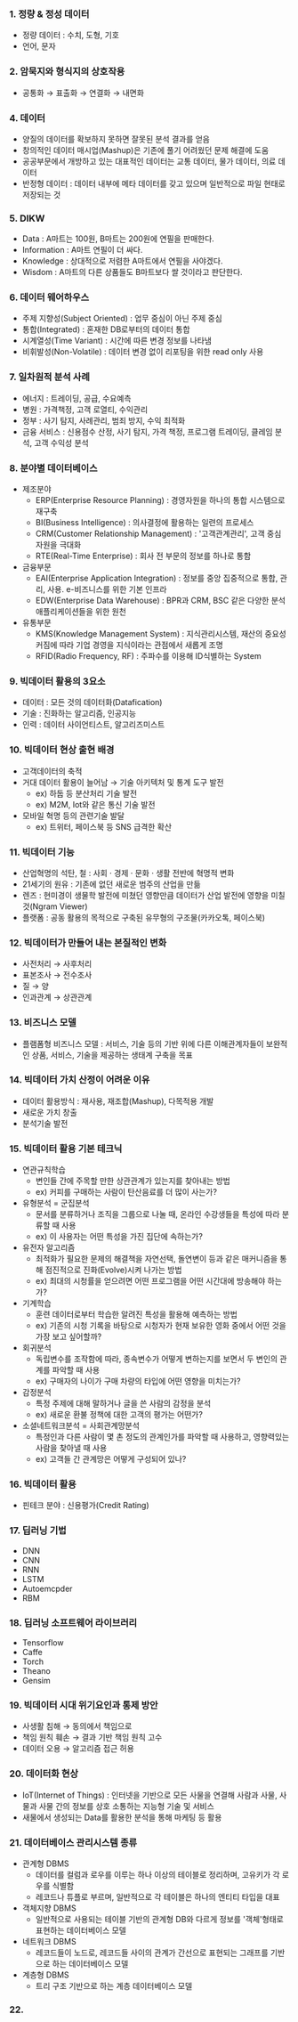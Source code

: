 ### 1. 정량 & 정성 데이터
- 정량 데이터 : 수치, 도형, 기호
- 언어, 문자

### 2. 암묵지와 형식지의 상호작용
- 공통화 → 표출화 → 연결화 → 내면화

### 4. 데이터
- 양질의 데이터를 확보하지 못하면 잘못된 분석 결과를 얻음
- 창의적인 데이터 매시업(Mashup)은 기존에 풀기 어려웠던 문제 해결에 도움
- 공공부문에서 개방하고 있는 대표적인 데이터는 교통 데이터, 물가 데이터, 의료 데이터
- 반정형 데이터 : 데이터 내부에 메타 데이터를 갖고 있으며 일반적으로 파일 현태로 저장되는 것

### 5. DIKW
- Data : A마트는 100원, B마트는 200원에 연필을 판매한다.
- Information : A마트 연필이 더 싸다.
- Knowledge : 상대적으로 저렴한 A마트에서 연필을 사야겠다.
- Wisdom : A마트의 다른 상품들도 B마트보다 쌀 것이라고 판단한다.

### 6. 데이터 웨어하우스
- 주제 지향성(Subject Oriented) : 업무 중심이 아닌 주제 중심
- 통합(Integrated) : 혼재한 DB로부터의 데이터 통합
- 시계열성(Time Variant) : 시간에 따른 변경 정보를 나타냄
- 비휘발성(Non-Volatile) : 데이터 변경 없이 리포팅을 위한 read only 사용

### 7. 일차원적 분석 사례
- 에너지 : 트레이딩, 공급, 수요예측
- 병원 : 가격책정, 고객 로열티, 수익관리
- 정부 : 사기 탐지, 사례관리, 범죄 방지, 수익 최적화
- 금융 서비스 : 신용점수 산정, 사기 탐지, 가격 책정, 프로그램 트레이딩, 클레임 분석, 고객 수익성 분석

### 8. 분야별 데이터베이스
- 제조분야
    - ERP(Enterprise Resource Planning) : 경영자원을 하나의 통합 시스템으로 재구축
    - BI(Business Intelligence) : 의사결정에 활용하는 일련의 프로세스
    - CRM(Customer Relationship Management) : '고객관계관리', 고객 중심 자원을 극대화
    - RTE(Real-Time Enterprise) : 회사 전 부문의 정보를 하나로 통함
- 금융부문
    - EAI(Enterprise Application Integration) : 정보를 중앙 집중적으로 통합, 관리, 사용. e-비즈니스를 위한 기본 인프라
    - EDW(Enterprise Data Warehouse) : BPR과 CRM, BSC 같은 다양한 분석 애플리케이션들을 위한 원천
- 유통부문
    - KMS(Knowledge Management System) : 지식관리시스템, 재산의 중요성 커짐에 따라 기업 경영을 지식이라는 관점에서 새롭게 조명
    - RFID(Radio Frequency, RF) : 주파수를 이용해 ID식별하는 System

### 9. 빅데이터 활용의 3요소
- 데이터 : 모든 것의 데이터화(Datafication)
- 기술 : 진화하는 알고리즘, 인공지능
- 인력 : 데이터 사이언티스트, 알고리즈미스트

### 10. 빅데이터 현상 출현 배경
- 고객데이터의 축적
- 거대 데이터 활용이 늘어남 → 기술 아키텍처 및 통계 도구 발전
    - ex) 하둡 등 분산처리 기술 발전
    - ex) M2M, Iot와 같은 통신 기술 발전
- 모바일 혁명 등의 관련기술 발달
    - ex) 트위터, 페이스북 등 SNS 급격한 확산

### 11. 빅데이터 기능
- 산업혁명의 석탄, 철 : 사회 · 경제 · 문화 · 생활 전반에 혁명적 변화
- 21세기의 원유 : 기존에 없던 새로운 범주의 산업을 만듦
- 렌즈 : 현미경이 생물학 발전에 미쳤던 영향만큼 데이터가 산업 발전에 영향을 미칠것(Ngram Viewer)
- 플랫폼 : 공동 활용의 목적으로 구축된 유무형의 구조물(카카오톡, 페이스북)

### 12. 빅데이터가 만들어 내는 본질적인 변화
- 사전처리 → 사후처리
- 표본조사 → 전수조사
- 질 → 양
- 인과관계 → 상관관계

### 13. 비즈니스 모델
- 플램폼형 비즈니스 모델 : 서비스, 기술 등의 기반 위에 다른 이해관계자들이 보완적인 상품, 서비스, 기술을 제공하는 생태계 구축을 목표

### 14. 빅데이터 가치 산정이 어려운 이유
- 데이터 활용방식 : 재사용, 재조합(Mashup), 다목적용 개발
- 새로운 가치 창출
- 분석기술 발전

### 15. 빅데이터 활용 기본 테크닉
- 연관규칙학습
    - 변인들 간에 주목할 만한 상관관계가 있는지를 찾아내는 방법
    - ex) 커피를 구매하는 사람이 탄산음료를 더 많이 사는가?
- 유형분석 = 군집분석
    - 문서를 분류하거나 조직을 그룹으로 나눌 때, 온라인 수강생들을 특성에 따라 분류할 때 사용
    - ex) 이 사용자는 어떤 특성을 가진 집단에 속하는가?
- 유전자 알고리즘
    - 최적화가 필요한 문제의 해결책을 자연선택, 돌연변이 등과 같은 매커니즘을 통해 점진적으로 진화(Evolve)시켜 나가는 방법
    - ex) 최대의 시청률을 얻으려면 어떤 프로그램을 어떤 시간대에 방송해야 하는가?
- 기계학습
    - 훈련 데이터로부터 학습한 알려진 특성을 활용해 예측하는 방법
    - ex) 기존의 시청 기록을 바탕으로 시청자가 현재 보유한 영화 중에서 어떤 것을 가장 보고 싶어할까?
- 회귀분석
    - 독립변수를 조작함에 따라, 종속변수가 어떻게 변하는지를 보면서 두 변인의 관계를 파악할 때 사용
    - ex) 구매자의 나이가 구매 차량의 타입에 어떤 영향을 미치는가?
- 감정분석
    - 특정 주제에 대해 말하거나 글을 쓴 사람의 감정을 분석
    - ex) 새로운 환불 정책에 대한 고객의 평가는 어떤가?
- 소셜네트워크분석 = 사회관계망분석
    - 특정인과 다른 사람이 몇 촌 정도의 관계인가를 파악할 때 사용하고, 영향력있는 사람을 찾아낼 때 사용
    - ex) 고객들 간 관계망은 어떻게 구성되어 있나?

### 16. 빅데이터 활용
- 핀테크 분야 : 신용평가(Credit Rating)

### 17. 딥러닝 기법
- DNN
- CNN
- RNN
- LSTM
- Autoemcpder
- RBM

### 18. 딥러닝 소프트웨어 라이브러리
- Tensorflow
- Caffe
- Torch
- Theano
- Gensim

### 19. 빅데이터 시대 위기요인과 통제 방안
- 사생활 침해 → 동의에서 책임으로
- 책임 원칙 훼손 → 결과 기반 책임 원칙 고수
- 데이터 오용 → 알고리즘 접근 허용

### 20. 데이터화 현상
- IoT(Internet of Things) : 인터넷을 기반으로 모든 사물을 연결해 사람과 사물, 사물과 사물 간의 정보를 상호 소통하는 지능형 기술 및 서비스
- 새물에서 생성되는 Data를 활용한 분석을 통해 마케팅 등 활용

### 21. 데이터베이스 관리시스템 종류
- 관계형 DBMS
    - 데이터를 컬럼과 로우를 이루는 하나 이상의 테이블로 정리하며, 고유키가 각 로우를 식별함
    - 레코드나 튜플로 부르며, 일반적으로 각 테이블은 하나의 엔티티 타입을 대표
- 객체지향 DBMS
    - 일반적으로 사용되는 테이블 기반의 관계형 DB와 다르게 정보를 '객체'형태로 표현하는 데이터베이스 모델
- 네트워크 DBMS
    - 레코드들이 노드로, 레코드들 사이의 관계가 간선으로 표현되는 그래프를 기반으로 하는 데이터베이스 모델
- 계층형 DBMS
    - 트리 구조 기반으로 하는 계층 데이터베이스 모델

### 22. 